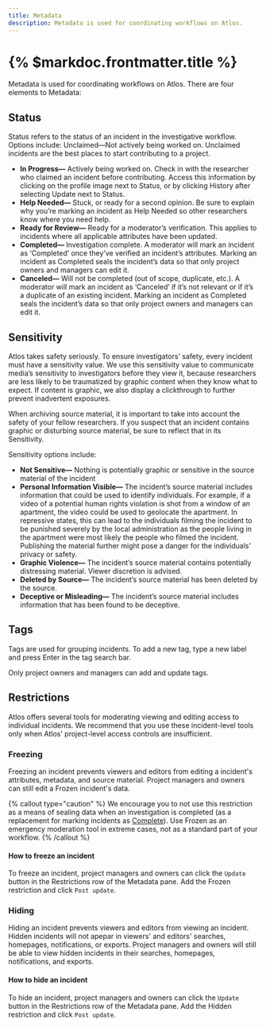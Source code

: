 ```yaml
---
title: Metadata
description: Metadata is used for coordinating workflows on Atlos.
---
```


# {% $markdoc.frontmatter.title %}

Metadata is used for coordinating workflows on Atlos. There are four elements to Metadata:

## Status 
Status refers to the status of an incident in the investigative workflow. Options include:
Unclaimed—Not actively being worked on. Unclaimed incidents are the best places to start contributing to a project. 
- **In Progress—** Actively being worked on. Check in with the researcher who claimed an incident before contributing. Access this information by clicking on the profile image next to Status, or by clicking History after selecting Update next to Status.
- **Help Needed—** Stuck, or ready for a second opinion. Be sure to explain why you’re marking an incident as Help Needed so other researchers know where you need help.
- **Ready for Review—** Ready for a moderator’s verification. This applies to incidents where all applicable attributes have been updated. 
- **Completed—** Investigation complete. A moderator will mark an incident as ‘Completed’ once they’ve verified an incident’s attributes. Marking an incident as Completed seals the incident’s data so that only project owners and managers can edit it. 
- **Canceled—** Will not be completed (out of scope, duplicate, etc.). A moderator will mark an incident as ‘Canceled’ if it’s not relevant or if it’s a duplicate of an existing incident. Marking an incident as Completed seals the incident’s data so that only project owners and managers can edit it. 

## Sensitivity 
Atlos takes safety seriously. To ensure investigators’ safety, every incident must have a sensitivity value. We use this sensitivity value to communicate media’s sensitivity to investigators before they view it, because researchers are less likely to be traumatized by graphic content when they know what to expect. If content is graphic, we also display a clickthrough to further prevent inadvertent exposures. 

When archiving source material, it is important to take into account the safety of your fellow researchers. If you suspect that an incident contains graphic or disturbing source material, be sure to reflect that in its Sensitivity.

Sensitivity options include:
- **Not Sensitive—** Nothing is potentially graphic or sensitive in the source material of the incident
- **Personal Information Visible—** The incident’s source material includes information that could be used to identify individuals. For example, if a video of a potential human rights violation is shot from a window of an apartment, the video could be used to geolocate the apartment. In repressive states, this can lead to the individuals filming the incident to be punished severely by the local administration as the people living in the apartment were most likely the people who filmed the incident. Publishing the material further might pose a danger for the individuals’ privacy or safety.
- **Graphic Violence—** The incident’s source material contains potentially distressing material. Viewer discretion is advised.
- **Deleted by Source—** The incident’s source material has been deleted by the source.
- **Deceptive or Misleading—** The incident’s source material includes information that has been found to be deceptive.

## Tags 
Tags are used for grouping incidents. To add a new tag, type a new label and press Enter in the tag search bar. 

Only project owners and managers can add and update tags. 

## Restrictions 
Atlos offers several tools for moderating viewing and editing access to individual incidents. We recommend that you use these incident-level tools only when Atlos' project-level access controls are insufficient.

### Freezing
Freezing an incident prevents viewers and editors from editing a incident's attributes, metadata, and source material. Project managers and owners can still edit a Frozen incident's data.

{% callout type="caution" %}
We encourage you to not use this restriction as a means of sealing data when an investigation is completed (as a replacement for marking incidents as [Complete](/docs/metadata#status)). Use Frozen as an emergency moderation tool in extreme cases, not as a standard part of your workflow.
{% /callout %}
#### How to freeze an incident
To freeze an incident, project managers and owners can click the `Update` button in the Restrictions row of the Metadata pane. Add the Frozen restriction and click `Post update`.

### Hiding
Hiding an incident prevents viewers and editors from viewing an incident. Hidden incidents will not apepar in viewers' and editors' searches, homepages, notifications, or exports. Project managers and owners will still be able to view hidden incidents in their searches, homepages, notifications, and exports. 

#### How to hide an incident
To hide an incident, project managers and owners can click the `Update` button in the Restrictions row of the Metadata pane. Add the Hidden restriction and click `Post update`.